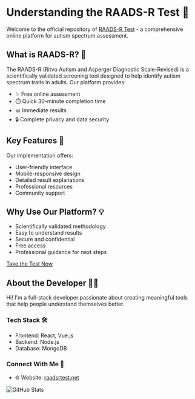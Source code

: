 # Understanding the RAADS-R Test 🧠

Welcome to the official repository of [RAADS-R Test](https://raadsrtest.net) - a comprehensive online platform for autism spectrum assessment.

## What is RAADS-R? 🤔

The RAADS-R (Ritvo Autism and Asperger Diagnostic Scale-Revised) is a scientifically validated screening tool designed to help identify autism spectrum traits in adults. Our platform provides:

- ✨ Free online assessment
- ⏱️ Quick 30-minute completion time  
- 📊 Immediate results
- 🔒 Complete privacy and data security

## Key Features 🌟

Our implementation offers:
- User-friendly interface
- Mobile-responsive design
- Detailed result explanations
- Professional resources
- Community support

## Why Use Our Platform? 💡

- Scientifically validated methodology
- Easy to understand results
- Secure and confidential
- Free access
- Professional guidance for next steps

[Take the Test Now](https://raadsrtest.net)

## About the Developer 👨‍💻

Hi! I'm a full-stack developer passionate about creating meaningful tools that help people understand themselves better. 

### Tech Stack 🛠️
- Frontend: React, Vue.js
- Backend: Node.js
- Database: MongoDB

### Connect With Me 🤝
- 🌐 Website: [raadsrtest.net](https://raadsrtest.net)
 

![GitHub Stats](https://github-readme-stats.vercel.app/api?username=YourUsername&show_icons=true&theme=radical)
